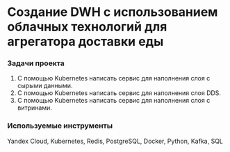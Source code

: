 # Создание DWH с использованием облачных технологий для агрегатора доставки еды

### Задачи проекта
1. С помощью Kubernetes написать сервис для наполнения слоя с сырыми данными.
2. С помощью Kubernetes написать сервис для наполнения слоя DDS.
3. С помощью Kubernetes написать сервис для наполнения слоя с витринами.

### Используемые инструменты

Yandex Cloud, Kubernetes, Redis, PostgreSQL, Docker, Python, Kafka, SQL